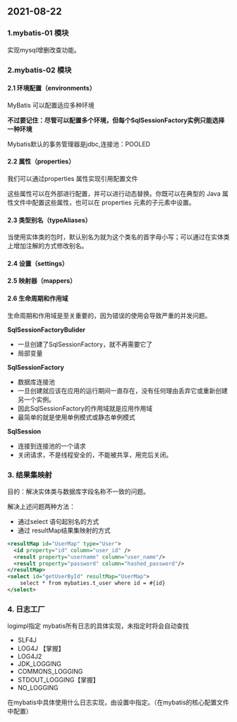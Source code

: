 ## 2021-08-22

### 1.mybatis-01 模块

实现mysql增删改查功能。

### 2.mybatis-02 模块

#### 2.1 环境配置（environments）

MyBatis 可以配置适应多种环境

**不过要记住：尽管可以配置多个环境，但每个SqlSessionFactory实例只能选择一种环境**

Mybatis默认的事务管理器是jdbc,连接池：POOLED

#### 2.2 属性（properties）

我们可以通过properties 属性实现引用配置文件

这些属性可以在外部进行配置，并可以进行动态替换。你既可以在典型的 Java 属性文件中配置这些属性，也可以在 properties 元素的子元素中设置。

#### 2.3 类型别名（typeAliases）

当使用实体类的包时，默认别名为就为这个类名的首字母小写；可以通过在实体类上增加注解的方式修改别名。

#### 2.4 设置（settings）



#### 2.5 映射器（mappers）



#### 2.6 生命周期和作用域

生命周期和作用域是至关重要的，因为错误的使用会导致严重的并发问题。

**SqlSessionFactoryBulider**

- 一旦创建了SqlSessionFactory，就不再需要它了
- 局部变量

**SqlSessionFactory**

- 数据库连接池
- 一旦创建就应该在应用的运行期间一直存在，没有任何理由丢弃它或重新创建另一个实例。
- 因此SqlSessionFactory的作用域就是应用作用域
- 最简单的就是使用单例模式或静态单例模式

**SqlSession**

- 连接到连接池的一个请求
- 关闭请求，不是线程安全的，不能被共享，用完后关闭。



### 3. 结果集映射

目的：解决实体类与数据库字段名称不一致的问题。

解决上述问题两种方法：

- 通过select 语句起别名的方式
- 通过 resultMap结果集映射的方式

```xml
<resultMap id="UserMap" type="User">
  <id property="id" column="user_id" />
  <result property="username" column="user_name"/>
  <result property="password" column="hashed_password"/>
</resultMap>
<select id="getUserById" resultMap="UserMap">
	select * from mybaties.t_user where id = #{id}
</select>
```

### 4. 日志工厂

logimpl指定 mybatis所有日志的具体实现，未指定时将会自动查找

- SLF4J 
- LOG4J 【掌握】
- LOG4J2 
-  JDK_LOGGING
-  COMMONS_LOGGING 
-  STDOUT_LOGGING【掌握】
-  NO_LOGGING 

在mybatis中具体使用什么日志实现，由设置中指定。（在mybatis的核心配置文件中配置）


